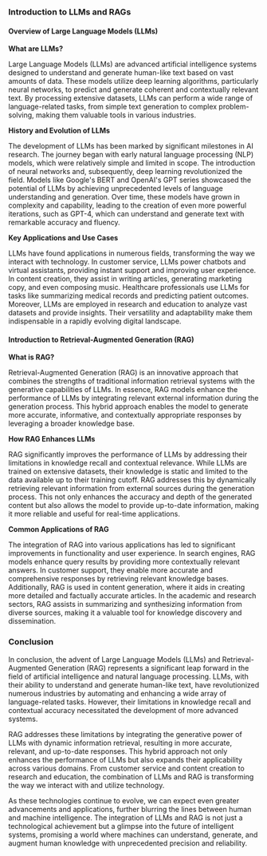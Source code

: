 ### Introduction to LLMs and RAGs

#### Overview of Large Language Models (LLMs)

**What are LLMs?**

Large Language Models (LLMs) are advanced artificial intelligence systems designed to understand and generate human-like text based on vast amounts of data. These models utilize deep learning algorithms, particularly neural networks, to predict and generate coherent and contextually relevant text. By processing extensive datasets, LLMs can perform a wide range of language-related tasks, from simple text generation to complex problem-solving, making them valuable tools in various industries.

**History and Evolution of LLMs**

The development of LLMs has been marked by significant milestones in AI research. The journey began with early natural language processing (NLP) models, which were relatively simple and limited in scope. The introduction of neural networks and, subsequently, deep learning revolutionized the field. Models like Google's BERT and OpenAI's GPT series showcased the potential of LLMs by achieving unprecedented levels of language understanding and generation. Over time, these models have grown in complexity and capability, leading to the creation of even more powerful iterations, such as GPT-4, which can understand and generate text with remarkable accuracy and fluency.

**Key Applications and Use Cases**

LLMs have found applications in numerous fields, transforming the way we interact with technology. In customer service, LLMs power chatbots and virtual assistants, providing instant support and improving user experience. In content creation, they assist in writing articles, generating marketing copy, and even composing music. Healthcare professionals use LLMs for tasks like summarizing medical records and predicting patient outcomes. Moreover, LLMs are employed in research and education to analyze vast datasets and provide insights. Their versatility and adaptability make them indispensable in a rapidly evolving digital landscape.

#### Introduction to Retrieval-Augmented Generation (RAG)

**What is RAG?**

Retrieval-Augmented Generation (RAG) is an innovative approach that combines the strengths of traditional information retrieval systems with the generative capabilities of LLMs. In essence, RAG models enhance the performance of LLMs by integrating relevant external information during the generation process. This hybrid approach enables the model to generate more accurate, informative, and contextually appropriate responses by leveraging a broader knowledge base.

**How RAG Enhances LLMs**

RAG significantly improves the performance of LLMs by addressing their limitations in knowledge recall and contextual relevance. While LLMs are trained on extensive datasets, their knowledge is static and limited to the data available up to their training cutoff. RAG addresses this by dynamically retrieving relevant information from external sources during the generation process. This not only enhances the accuracy and depth of the generated content but also allows the model to provide up-to-date information, making it more reliable and useful for real-time applications.

**Common Applications of RAG**

The integration of RAG into various applications has led to significant improvements in functionality and user experience. In search engines, RAG models enhance query results by providing more contextually relevant answers. In customer support, they enable more accurate and comprehensive responses by retrieving relevant knowledge bases. Additionally, RAG is used in content generation, where it aids in creating more detailed and factually accurate articles. In the academic and research sectors, RAG assists in summarizing and synthesizing information from diverse sources, making it a valuable tool for knowledge discovery and dissemination.

### Conclusion

In conclusion, the advent of Large Language Models (LLMs) and Retrieval-Augmented Generation (RAG) represents a significant leap forward in the field of artificial intelligence and natural language processing. LLMs, with their ability to understand and generate human-like text, have revolutionized numerous industries by automating and enhancing a wide array of language-related tasks. However, their limitations in knowledge recall and contextual accuracy necessitated the development of more advanced systems.

RAG addresses these limitations by integrating the generative power of LLMs with dynamic information retrieval, resulting in more accurate, relevant, and up-to-date responses. This hybrid approach not only enhances the performance of LLMs but also expands their applicability across various domains. From customer service and content creation to research and education, the combination of LLMs and RAG is transforming the way we interact with and utilize technology.

As these technologies continue to evolve, we can expect even greater advancements and applications, further blurring the lines between human and machine intelligence. The integration of LLMs and RAG is not just a technological achievement but a glimpse into the future of intelligent systems, promising a world where machines can understand, generate, and augment human knowledge with unprecedented precision and reliability.
